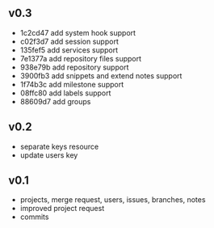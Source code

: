 ## v0.3

* 1c2cd47 add system hook support
* c02f3d7 add session support
* 135fef5 add services support
* 7e1377a add repository files support
* 938e79b add repository support
* 3900fb3 add snippets and extend notes support
* 1f74b3c add milestone support
* 08ffc80 add labels support
* 88609d7 add groups

## v0.2

* separate keys resource
* update users key

## v0.1

* projects, merge request, users, issues, branches, notes
* improved project request
* commits
